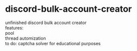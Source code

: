 # discord-bulk-account-creator
unfinished discord bulk account creator <br> features:  <br>pool  <br>thread automization   <br> to do: captcha solver
for educational purposes 
